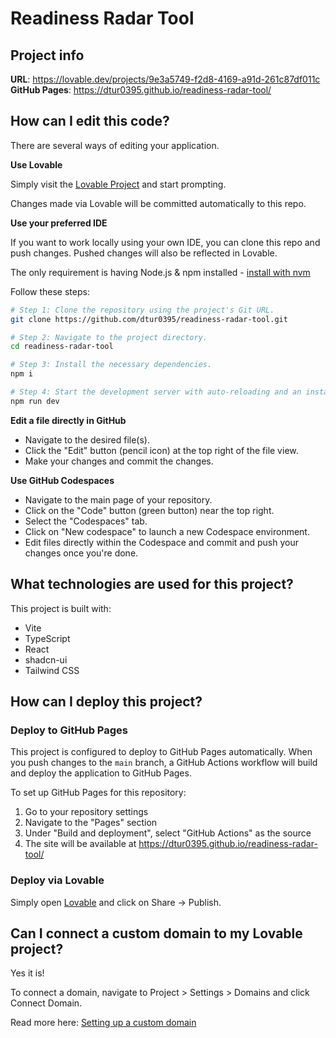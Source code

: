 # Readiness Radar Tool

## Project info

**URL**: https://lovable.dev/projects/9e3a5749-f2d8-4169-a91d-261c87df011c
**GitHub Pages**: https://dtur0395.github.io/readiness-radar-tool/

## How can I edit this code?

There are several ways of editing your application.

**Use Lovable**

Simply visit the [Lovable Project](https://lovable.dev/projects/9e3a5749-f2d8-4169-a91d-261c87df011c) and start prompting.

Changes made via Lovable will be committed automatically to this repo.

**Use your preferred IDE**

If you want to work locally using your own IDE, you can clone this repo and push changes. Pushed changes will also be reflected in Lovable.

The only requirement is having Node.js & npm installed - [install with nvm](https://github.com/nvm-sh/nvm#installing-and-updating)

Follow these steps:

```sh
# Step 1: Clone the repository using the project's Git URL.
git clone https://github.com/dtur0395/readiness-radar-tool.git

# Step 2: Navigate to the project directory.
cd readiness-radar-tool

# Step 3: Install the necessary dependencies.
npm i

# Step 4: Start the development server with auto-reloading and an instant preview.
npm run dev
```

**Edit a file directly in GitHub**

- Navigate to the desired file(s).
- Click the "Edit" button (pencil icon) at the top right of the file view.
- Make your changes and commit the changes.

**Use GitHub Codespaces**

- Navigate to the main page of your repository.
- Click on the "Code" button (green button) near the top right.
- Select the "Codespaces" tab.
- Click on "New codespace" to launch a new Codespace environment.
- Edit files directly within the Codespace and commit and push your changes once you're done.

## What technologies are used for this project?

This project is built with:

- Vite
- TypeScript
- React
- shadcn-ui
- Tailwind CSS

## How can I deploy this project?

### Deploy to GitHub Pages

This project is configured to deploy to GitHub Pages automatically. When you push changes to the `main` branch, a GitHub Actions workflow will build and deploy the application to GitHub Pages.

To set up GitHub Pages for this repository:

1. Go to your repository settings
2. Navigate to the "Pages" section
3. Under "Build and deployment", select "GitHub Actions" as the source
4. The site will be available at https://dtur0395.github.io/readiness-radar-tool/

### Deploy via Lovable

Simply open [Lovable](https://lovable.dev/projects/9e3a5749-f2d8-4169-a91d-261c87df011c) and click on Share -> Publish.

## Can I connect a custom domain to my Lovable project?

Yes it is!

To connect a domain, navigate to Project > Settings > Domains and click Connect Domain.

Read more here: [Setting up a custom domain](https://docs.lovable.dev/tips-tricks/custom-domain#step-by-step-guide)
